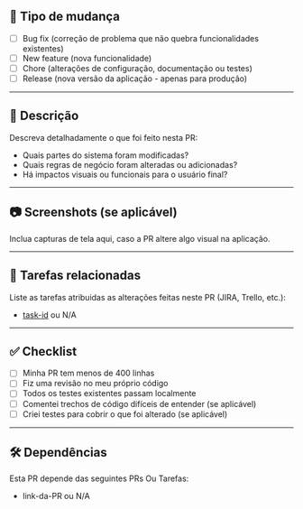 ## 📌 Tipo de mudança

- [ ] Bug fix (correção de problema que não quebra funcionalidades existentes)
- [ ] New feature (nova funcionalidade)
- [ ] Chore (alterações de configuração, documentação ou testes)
- [ ] Release (nova versão da aplicação - apenas para produção)

---

## 📝 Descrição

Descreva detalhadamente o que foi feito nesta PR:

- Quais partes do sistema foram modificadas?
- Quais regras de negócio foram alteradas ou adicionadas?
- Há impactos visuais ou funcionais para o usuário final?

---

## 📷 Screenshots (se aplicável)

Inclua capturas de tela aqui, caso a PR altere algo visual na aplicação.

---

## 🔗 Tarefas relacionadas

Liste as tarefas atribuidas as alterações feitas neste PR (JIRA, Trello, etc.):

- [task-id](link) ou N/A

---

## ✅ Checklist

- [ ] Minha PR tem menos de 400 linhas
- [ ] Fiz uma revisão no meu próprio código
- [ ] Todos os testes existentes passam localmente
- [ ] Comentei trechos de código difíceis de entender (se aplicável)
- [ ] Criei testes para cobrir o que foi alterado (se aplicável)

---

## 🛠 Dependências

Esta PR depende das seguintes PRs Ou Tarefas:

- link-da-PR ou N/A
